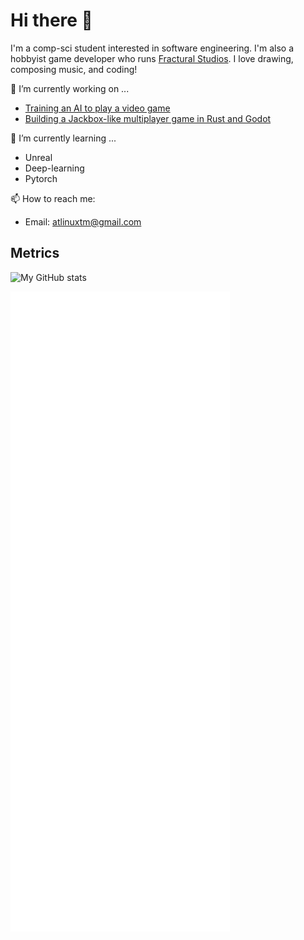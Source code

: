 # Hi there 👋

I'm a comp-sci student interested in software engineering. I'm also a hobbyist game developer who runs [Fractural Studios](https://github.com/Fractural). I love drawing, composing music, and coding!

🔭 I’m currently working on ...
- [Training an AI to play a video game](https://github.com/Atlinx/GGStriver)
- [Building a Jackbox-like multiplayer game in Rust and Godot](https://github.com/rucogs/jam-box)

🌱 I’m currently learning ...
- Unreal
- Deep-learning
- Pytorch

📫 How to reach me:
- Email: atlinuxtm@gmail.com

## Metrics

![My GitHub stats](https://github-readme-stats.vercel.app/api?username=Atlinx&show_icons=true&theme=monokai&count_private=true&include_all_commits=true)

![Metrics](/github-metrics.svg)
